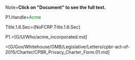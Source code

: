 Note=<b>Click on "Document" to see the full text.</b>

P1.Handle=<font color="green">Acme</font>

Title.1.6.Sec={NoFCRP.Title.1.6.Sec}  

P1.=[G/U/Who/acme_incorporated.md]

=[G/Gov/Whitehouse/OMB/Legislative/Letters/cpbr-act-of-2015/Charter/CPBR_Privacy_Charter_Form.01.md]
